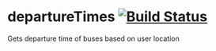 # departureTimes   [![Build Status](https://travis-ci.org/chhetrisushil/departureTimes.svg?branch=master)](https://travis-ci.org/chhetrisushil/departureTimes)
Gets departure time of buses based on user location
